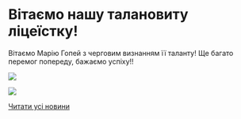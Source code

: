 # Вітаємо нашу талановиту ліцеїстку!

Вітаємо Марію Гопей з черговим визнанням її таланту! Ще багато перемог попереду, бажаємо успіху!!

![](/images/blog/вітаємо-нашу-талановиту-ліцеїстку/гопейм.jpg)

![](/images/blog/вітаємо-нашу-талановиту-ліцеїстку/гопей_дипл.jpg)

[Читати усі новини](/news)
